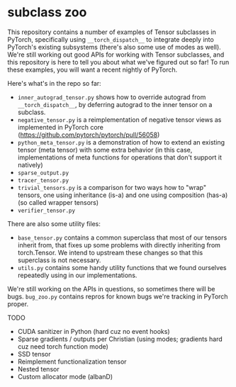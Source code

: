 # subclass zoo

This repository contains a number of examples of Tensor subclasses in PyTorch,
specifically using `__torch_dispatch__` to integrate deeply into PyTorch's
existing subsystems (there's also some use of modes as well).  We're still
working out good APIs for working with Tensor subclasses, and this repository
is here to tell you about what we've figured out so far!  To run these
examples, you will want a recent nightly of PyTorch.

Here's what's in the repo so far:

- `inner_autograd_tensor.py` shows how to override autograd from
  `__torch_dispatch__`, by deferring autograd to the inner tensor on a
  subclass.
- `negative_tensor.py` is a reimplementation of negative tensor views as
  implemented in PyTorch core (https://github.com/pytorch/pytorch/pull/56058)
- `python_meta_tensor.py` is a demonstration of how to extend an existing
  tensor (meta tensor) with some extra behavior (in this case, implementations
  of meta functions for operations that don't support it natively)
- `sparse_output.py`
- `tracer_tensor.py`
- `trivial_tensors.py` is a comparison for two ways how to "wrap" tensors,
  one using inheritance (is-a) and one using composition (has-a) (so called
  wrapper tensors)
- `verifier_tensor.py`

There are also some utility files:

- `base_tensor.py` contains a common superclass that most of our tensors
  inherit from, that fixes up some problems with directly inheriting from
  torch.Tensor.  We intend to upstream these changes so that this superclass
  is not necessary.
- `utils.py` contains some handy utility functions that we found ourselves
  repeatedly using in our implementations.

We're still working on the APIs in questions, so sometimes there will be bugs.
`bug_zoo.py` contains repros for known bugs we're tracking in PyTorch proper.

TODO

- CUDA sanitizer in Python (hard cuz no event hooks)
- Sparse gradients / outputs per Christian (using modes; gradients hard cuz
  need torch function mode)
- SSD tensor
- Reimplement functionalization tensor
- Nested tensor
- Custom allocator mode (albanD)
